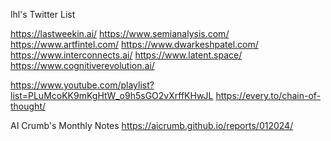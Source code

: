 lhl's Twitter List


https://lastweekin.ai/
https://www.semianalysis.com/
https://www.artfintel.com/
https://www.dwarkeshpatel.com/
https://www.interconnects.ai/
https://www.latent.space/
https://www.cognitiverevolution.ai/

https://www.youtube.com/playlist?list=PLuMcoKK9mKgHtW_o9h5sGO2vXrffKHwJL
https://every.to/chain-of-thought/

AI Crumb's Monthly Notes
https://aicrumb.github.io/reports/012024/